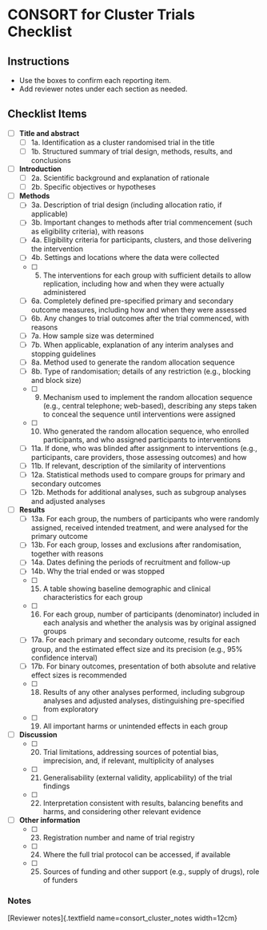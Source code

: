 # CONSORT for Cluster Trials Checklist

## Instructions
- Use the boxes to confirm each reporting item.
- Add reviewer notes under each section as needed.

## Checklist Items

- [ ] **Title and abstract**
  - [ ] 1a. Identification as a cluster randomised trial in the title
  - [ ] 1b. Structured summary of trial design, methods, results, and conclusions
- [ ] **Introduction**
  - [ ] 2a. Scientific background and explanation of rationale
  - [ ] 2b. Specific objectives or hypotheses
- [ ] **Methods**
  - [ ] 3a. Description of trial design (including allocation ratio, if applicable)
  - [ ] 3b. Important changes to methods after trial commencement (such as eligibility criteria), with reasons
  - [ ] 4a. Eligibility criteria for participants, clusters, and those delivering the intervention
  - [ ] 4b. Settings and locations where the data were collected
  - [ ] 5. The interventions for each group with sufficient details to allow replication, including how and when they were actually administered
  - [ ] 6a. Completely defined pre-specified primary and secondary outcome measures, including how and when they were assessed
  - [ ] 6b. Any changes to trial outcomes after the trial commenced, with reasons
  - [ ] 7a. How sample size was determined
  - [ ] 7b. When applicable, explanation of any interim analyses and stopping guidelines
  - [ ] 8a. Method used to generate the random allocation sequence
  - [ ] 8b. Type of randomisation; details of any restriction (e.g., blocking and block size)
  - [ ] 9. Mechanism used to implement the random allocation sequence (e.g., central telephone; web-based), describing any steps taken to conceal the sequence until interventions were assigned
  - [ ] 10. Who generated the random allocation sequence, who enrolled participants, and who assigned participants to interventions
  - [ ] 11a. If done, who was blinded after assignment to interventions (e.g., participants, care providers, those assessing outcomes) and how
  - [ ] 11b. If relevant, description of the similarity of interventions
  - [ ] 12a. Statistical methods used to compare groups for primary and secondary outcomes
  - [ ] 12b. Methods for additional analyses, such as subgroup analyses and adjusted analyses
- [ ] **Results**
  - [ ] 13a. For each group, the numbers of participants who were randomly assigned, received intended treatment, and were analysed for the primary outcome
  - [ ] 13b. For each group, losses and exclusions after randomisation, together with reasons
  - [ ] 14a. Dates defining the periods of recruitment and follow-up
  - [ ] 14b. Why the trial ended or was stopped
  - [ ] 15. A table showing baseline demographic and clinical characteristics for each group
  - [ ] 16. For each group, number of participants (denominator) included in each analysis and whether the analysis was by original assigned groups
  - [ ] 17a. For each primary and secondary outcome, results for each group, and the estimated effect size and its precision (e.g., 95% confidence interval)
  - [ ] 17b. For binary outcomes, presentation of both absolute and relative effect sizes is recommended
  - [ ] 18. Results of any other analyses performed, including subgroup analyses and adjusted analyses, distinguishing pre-specified from exploratory
  - [ ] 19. All important harms or unintended effects in each group
- [ ] **Discussion**
  - [ ] 20. Trial limitations, addressing sources of potential bias, imprecision, and, if relevant, multiplicity of analyses
  - [ ] 21. Generalisability (external validity, applicability) of the trial findings
  - [ ] 22. Interpretation consistent with results, balancing benefits and harms, and considering other relevant evidence
- [ ] **Other information**
  - [ ] 23. Registration number and name of trial registry
  - [ ] 24. Where the full trial protocol can be accessed, if available
  - [ ] 25. Sources of funding and other support (e.g., supply of drugs), role of funders

### Notes
[Reviewer notes]{.textfield name=consort_cluster_notes width=12cm}
